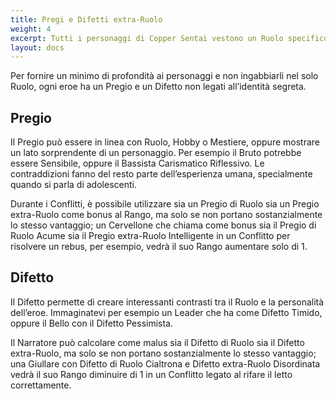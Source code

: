 ```yaml
---
title: Pregi e Difetti extra-Ruolo
weight: 4
excerpt: Tutti i personaggi di Copper Sentai vestono un Ruolo specifico nella fiction
layout: docs
---
```

Per fornire un minimo di profondità ai personaggi e non ingabbiarli nel solo Ruolo, ogni eroe ha un Pregio e un Difetto non legati all’identità segreta.

## Pregio

Il Pregio può essere in linea con Ruolo, Hobby o Mestiere, oppure mostrare un lato sorprendente di un personaggio. Per esempio il Bruto potrebbe essere Sensibile, oppure il Bassista Carismatico Riflessivo. Le contraddizioni fanno del resto parte dell’esperienza umana, specialmente quando si parla di adolescenti.

Durante i Conflitti, è possibile utilizzare sia un Pregio di Ruolo sia un Pregio extra-Ruolo come bonus al Rango, ma solo se non portano sostanzialmente lo stesso vantaggio; un Cervellone che chiama come bonus sia il Pregio di Ruolo Acume sia il Pregio extra-Ruolo Intelligente in un Conflitto per risolvere un rebus, per esempio, vedrà il suo Rango aumentare solo di 1.

## Difetto

Il Difetto permette di creare interessanti contrasti tra il Ruolo e la personalità dell’eroe. Immaginatevi per esempio un Leader che ha come Difetto Timido, oppure il Bello con il Difetto Pessimista.

Il Narratore può calcolare come malus sia il Difetto di Ruolo sia il Difetto extra-Ruolo, ma solo se non portano sostanzialmente lo stesso vantaggio; una Giullare con Difetto di Ruolo Cialtrona e Difetto extra-Ruolo Disordinata vedrà il suo Rango diminuire di 1 in un Conflitto legato al rifare il letto correttamente.
